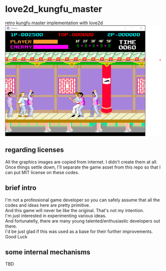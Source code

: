 # love2d_kungfu_master
retro kungfu master implementation with love2d
![capture1](docs/capture1.png)

## regarding licenses
All the graphics images are copied from internet. I didn't create them at all.  
Once things settle down, I'll separate the game asset from this repo so that I can put MIT license on these codes.

## brief intro
I'm not a professional game developer so you can safely assume that all the codes and ideas here are pretty primitive.  
And this game will never be like the original. That's not my intention.  
I'm just interested in experimenting various ideas.  
And fortunatelly, there are many young talented/enthusiastic developers out there.  
I'd be just glad if this was used as a base for their further improvements. Good Luck

## some internal mechanisms
TBD
